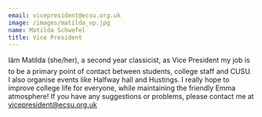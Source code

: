 ```yaml
---
email: vicepresident@ecsu.org.uk
image: /images/matilda_vp.jpg
name: Matilda Schwefel
title: Vice President
---
```


Iâm Matilda (she/her), a second year classicist, as Vice President my job is to be a primary point of contact between students, college staff and CUSU. I also organise events like Halfway hall and Hustings.
										I really hope to improve college life for everyone, while maintaining the friendly Emma atmosphere! If you have any suggestions or problems, please contact me at vicepresident@ecsu.org.uk